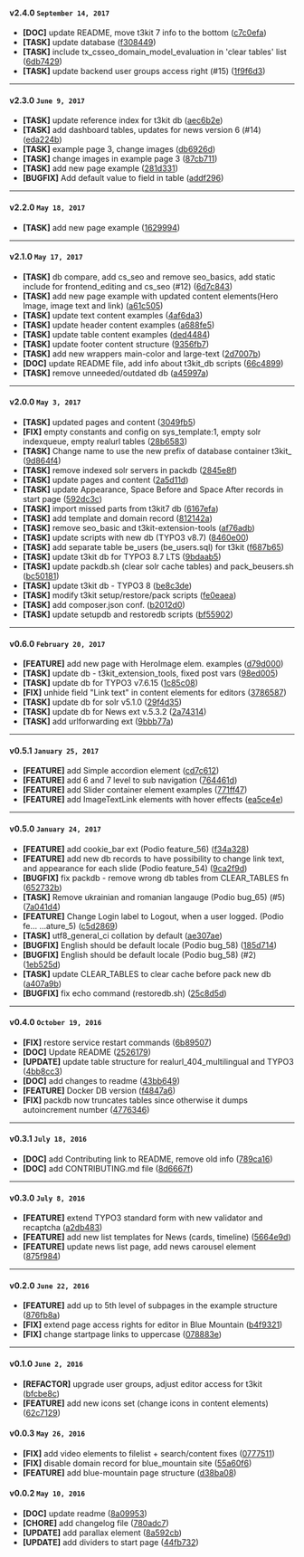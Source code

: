 
#### v2.4.0 `September 14, 2017`
- **[DOC]** update README, move t3kit 7 info to the bottom ([c7c0efa](https://github.com/t3kit/t3kit_db.git/commit/c7c0efa))
- **[TASK]** update database ([f308449](https://github.com/t3kit/t3kit_db.git/commit/f308449))
- **[TASK]** include tx_csseo_domain_model_evaluation in 'clear tables' list ([6db7429](https://github.com/t3kit/t3kit_db.git/commit/6db7429))
- **[TASK]** update backend user groups access right (#15) ([1f9f6d3](https://github.com/t3kit/t3kit_db.git/commit/1f9f6d3))

***

#### v2.3.0 `June 9, 2017`
- **[TASK]** update reference index for t3kit db ([aec6b2e](https://github.com/t3kit/t3kit_db.git/commit/aec6b2e))
- **[TASK]** add dashboard tables, updates for news version 6 (#14) ([eda224b](https://github.com/t3kit/t3kit_db.git/commit/eda224b))
- **[TASK]** example page 3, change images ([db6926d](https://github.com/t3kit/t3kit_db.git/commit/db6926d))
- **[TASK]** change images in example page 3 ([87cb711](https://github.com/t3kit/t3kit_db.git/commit/87cb711))
- **[TASK]** add new page example ([281d331](https://github.com/t3kit/t3kit_db.git/commit/281d331))
- **[BUGFIX]** Add default value to field in table ([addf296](https://github.com/t3kit/t3kit_db.git/commit/addf296))

***

#### v2.2.0 `May 18, 2017`
- **[TASK]** add new page example ([1629994](https://github.com/t3kit/t3kit_db.git/commit/1629994))

***

#### v2.1.0 `May 17, 2017`
- **[TASK]** db compare, add cs_seo and remove seo_basics, add static include for frontend_editing and cs_seo (#12) ([6d7c843](https://github.com/t3kit/t3kit_db.git/commit/6d7c843))
- **[TASK]** add new page example with updated content elements(Hero Image, image text and link) ([a61c505](https://github.com/t3kit/t3kit_db.git/commit/a61c505))
- **[TASK]** update text content examples ([4af6da3](https://github.com/t3kit/t3kit_db.git/commit/4af6da3))
- **[TASK]** update header content examples ([a688fe5](https://github.com/t3kit/t3kit_db.git/commit/a688fe5))
- **[TASK]** update table content examples ([ded4484](https://github.com/t3kit/t3kit_db.git/commit/ded4484))
- **[TASK]** update footer content structure ([9356fb7](https://github.com/t3kit/t3kit_db.git/commit/9356fb7))
- **[TASK]** add new wrappers main-color and large-text ([2d7007b](https://github.com/t3kit/t3kit_db.git/commit/2d7007b))
- **[DOC]** update README file, add info about t3kit_db scripts ([66c4899](https://github.com/t3kit/t3kit_db.git/commit/66c4899))
- **[TASK]** remove unneeded/outdated db ([a45997a](https://github.com/t3kit/t3kit_db.git/commit/a45997a))

***

#### v2.0.0 `May 3, 2017`
- **[TASK]** updated pages and content ([3049fb5](https://github.com/t3kit/t3kit_db/commit/3049fb5))
- **[FIX]** empty constants and config on sys_template:1, empty solr indexqueue, empty realurl tables ([28b6583](https://github.com/t3kit/t3kit_db/commit/28b6583))
- **[TASK]** Change name to use the new prefix of database container t3kit_ ([9d864f4](https://github.com/t3kit/t3kit_db/commit/9d864f4))
- **[TASK]** remove indexed solr servers in packdb ([2845e8f](https://github.com/t3kit/t3kit_db/commit/2845e8f))
- **[TASK]** update pages and content ([2a5d11d](https://github.com/t3kit/t3kit_db/commit/2a5d11d))
- **[TASK]** update Appearance, Space Before and Space After records in start page ([592dc3c](https://github.com/t3kit/t3kit_db/commit/592dc3c))
- **[TASK]** import missed parts from t3kit7 db ([6167efa](https://github.com/t3kit/t3kit_db/commit/6167efa))
- **[TASK]** add template and domain record ([812142a](https://github.com/t3kit/t3kit_db/commit/812142a))
- **[TASK]** remove seo_basic and t3kit-extension-tools ([af76adb](https://github.com/t3kit/t3kit_db/commit/af76adb))
- **[TASK]** update scripts with new db (TYPO3 v8.7) ([8460e00](https://github.com/t3kit/t3kit_db/commit/8460e00))
- **[TASK]** add separate table be_users (be_users.sql) for t3kit ([f687b65](https://github.com/t3kit/t3kit_db/commit/f687b65))
- **[TASK]** update t3kit db for TYPO3 8.7 LTS ([9bdaab5](https://github.com/t3kit/t3kit_db/commit/9bdaab5))
- **[TASK]** update packdb.sh (clear solr cache tables) and pack_beusers.sh ([bc50181](https://github.com/t3kit/t3kit_db/commit/bc50181))
- **[TASK]** update t3kit db - TYPO3 8 ([be8c3de](https://github.com/t3kit/t3kit_db/commit/be8c3de))
- **[TASK]** modify t3kit setup/restore/pack scripts ([fe0eaea](https://github.com/t3kit/t3kit_db/commit/fe0eaea))
- **[TASK]** add composer.json conf. ([b2012d0](https://github.com/t3kit/t3kit_db/commit/b2012d0))
- **[TASK]** update setupdb and restoredb scripts ([bf55902](https://github.com/t3kit/t3kit_db/commit/bf55902))

***

#### v0.6.0 `February 20, 2017`
- **[FEATURE]** add new page with HeroImage elem. examples ([d79d000](https://github.com/t3kit/t3kit_db/commit/d79d000))
- **[TASK]** update db - t3kit_extension_tools, fixed post vars ([98ed005](https://github.com/t3kit/t3kit_db/commit/98ed005))
- **[TASK]** update db for TYPO3 v7.6.15 ([1c85c08](https://github.com/t3kit/t3kit_db/commit/1c85c08))
- **[FIX]** unhide field "Link text" in content elements for editors ([3786587](https://github.com/t3kit/t3kit_db/commit/3786587))
- **[TASK]** update db for solr v5.1.0 ([29f4d35](https://github.com/t3kit/t3kit_db/commit/29f4d35))
- **[TASK]** update db for News ext v.5.3.2 ([2a74314](https://github.com/t3kit/t3kit_db/commit/2a74314))
- **[TASK]** add urlforwarding ext ([9bbb77a](https://github.com/t3kit/t3kit_db/commit/9bbb77a))

***

#### v0.5.1 `January 25, 2017`
- **[FEATURE]** add Simple accordion element ([cd7c612](https://github.com/t3kit/t3kit_db/commit/cd7c612))
- **[FEATURE]** add 6 and 7 level to sub navigation ([764461d](https://github.com/t3kit/t3kit_db/commit/764461d))
- **[FEATURE]** add Slider container element examples ([771ff47](https://github.com/t3kit/t3kit_db/commit/771ff47))
- **[FEATURE]** add ImageTextLink elements with hover effects ([ea5ce4e](https://github.com/t3kit/t3kit_db/commit/ea5ce4e))

***

#### v0.5.0 `January 24, 2017`
- **[FEATURE]** add cookie_bar ext (Podio feature_56) ([f34a328](https://github.com/t3kit/t3kit_db/commit/f34a328))
- **[FEATURE]** add new db records to have possibility to change link text, and appearance for each slide (Podio feature_54) ([9ca2f9d](https://github.com/t3kit/t3kit_db/commit/9ca2f9d))
- **[BUGFIX]** fix packdb - remove wrong db tables from CLEAR_TABLES fn ([652732b](https://github.com/t3kit/t3kit_db/commit/652732b))
- **[TASK]** Remove ukrainian and romanian langauge (Podio bug_65) (#5) ([7a041d4](https://github.com/t3kit/t3kit_db/commit/7a041d4))
- **[FEATURE]** Change Login label to Logout, when a user logged. (Podio fe… …ature_5) ([c5d2869](https://github.com/t3kit/t3kit_db/commit/c5d2869))
- **[TASK]** utf8_general_ci collation by default ([ae307ae](https://github.com/t3kit/t3kit_db/commit/ae307ae))
- **[BUGFIX]** English should be default locale (Podio bug_58) ([185d714](https://github.com/t3kit/t3kit_db/commit/185d714))
- **[BUGFIX]** English should be default locale (Podio bug_58) (#2) ([1eb525d](https://github.com/t3kit/t3kit_db/commit/1eb525d))
- **[TASK]** update CLEAR_TABLES to clear cache before pack new db ([a407a9b](https://github.com/t3kit/t3kit_db/commit/a407a9b))
- **[BUGFIX]** fix echo command (restoredb.sh) ([25c8d5d](https://github.com/t3kit/t3kit_db/commit/25c8d5d))

***

#### v0.4.0 `October 19, 2016`
- **[FIX]** restore service restart commands ([6b89507](https://github.com/t3kit/t3kit_db/commit/6b89507))
- **[DOC]** Update README ([2526179](https://github.com/t3kit/t3kit_db/commit/2526179))
- **[UPDATE]** update table structure for realurl_404_multilingual and TYPO3 ([4bb8cc3](https://github.com/t3kit/t3kit_db/commit/4bb8cc3))
- **[DOC]** add changes to readme ([43bb649](https://github.com/t3kit/t3kit_db/commit/43bb649))
- **[FEATURE]** Docker DB version ([f4847a6](https://github.com/t3kit/t3kit_db/commit/f4847a6))
- **[FIX]** packdb now truncates tables since otherwise it dumps autoincrement number ([4776346](https://github.com/t3kit/t3kit_db/commit/4776346))

***

#### v0.3.1 `July 18, 2016`
- **[DOC]** add Contributing link to README, remove old info ([789ca16](https://github.com/t3kit/t3kit_db/commit/789ca16))
- **[DOC]** add CONTRIBUTING.md file ([8d6667f](https://github.com/t3kit/t3kit_db/commit/8d6667f))

***

#### v0.3.0 `July 8, 2016`
- **[FEATURE]** extend TYPO3 standard form with new validator and recaptcha ([a2db483](https://github.com/t3kit/t3kit_db/commit/a2db483))
- **[FEATURE]** add new list templates for News (cards, timeline) ([5664e9d](https://github.com/t3kit/t3kit_db/commit/5664e9d))
- **[FEATURE]** update news list page, add news carousel element ([875f984](https://github.com/t3kit/t3kit_db/commit/875f984))

***

#### v0.2.0 `June 22, 2016`
- **[FEATURE]** add up to 5th level of subpages in the example structure ([876fb8a](https://github.com/t3kit/t3kit_db/commit/876fb8a))
- **[FIX]** extend page access rights for editor in Blue Mountain ([b4f9321](https://github.com/t3kit/t3kit_db/commit/b4f9321))
- **[FIX]** change startpage links to uppercase ([078883e](https://github.com/t3kit/t3kit_db/commit/078883e))

***
#### v0.1.0 `June 2, 2016`
- **[REFACTOR]** upgrade user groups, adjust editor access for t3kit ([bfcbe8c](https://github.com/t3kit/t3kit_db/commit/bfcbe8c))
- **[FEATURE]** add new icons set (change icons in content elements) ([62c7129](https://github.com/t3kit/t3kit_db/commit/62c7129))

#### v0.0.3 `May 26, 2016`
- **[FIX]** add video elements to filelist + search/content fixes ([0777511](https://github.com/t3kit/t3kit_db/commit/0777511))
- **[FIX]** disable domain record for blue_mountain site ([55a60f6](https://github.com/t3kit/t3kit_db/commit/55a60f6))
- **[FEATURE]** add blue-mountain page structure ([d38ba08](https://github.com/t3kit/t3kit_db/commit/d38ba08))

#### v0.0.2 `May 10, 2016`
- **[DOC]** update readme ([8a09953](https://github.com/t3kit/t3kit_db/commit/8a09953))
- **[CHORE]** add changelog file ([780adc7](https://github.com/t3kit/t3kit_db/commit/780adc7))
- **[UPDATE]** add parallax element ([8a592cb](https://github.com/t3kit/t3kit_db/commit/8a592cb))
- **[UPDATE]** add dividers to start page ([44fb732](https://github.com/t3kit/t3kit_db/commit/44fb732))


